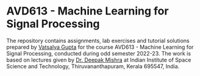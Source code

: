 # AVD613 - Machine Learning for Signal Processing

The repository contains assignments, lab exercises and tutorial solutions prepared by [Vatsalya Gupta](https://github.com/vatsalya-gupta) for the course AVD613 - Machine Learning for Signal Processing, conducted during odd semester 2022-23. The work is based on lectures given by [Dr. Deepak Mishra](https://www.iist.ac.in/avionics/deepak.mishra) at Indian Institute of Space Science and Technology, Thiruvananthapuram, Kerala 695547, India.
